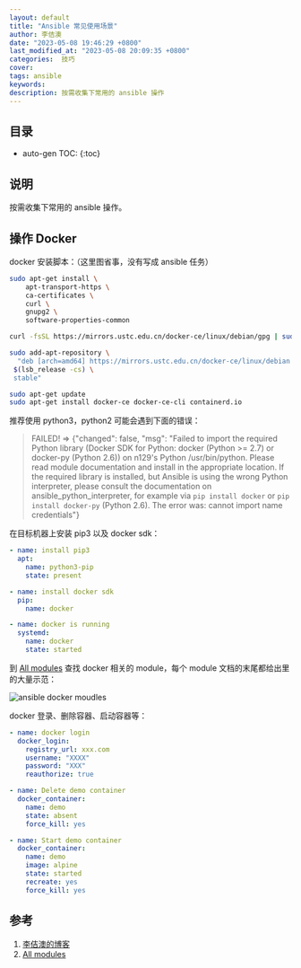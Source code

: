 ```yaml
---
layout: default
title: "Ansible 常见使用场景"
author: 李佶澳
date: "2023-05-08 19:46:29 +0800"
last_modified_at: "2023-05-08 20:09:35 +0800"
categories:  技巧
cover: 
tags: ansible
keywords:
description: 按需收集下常用的 ansible 操作
---
```


## 目录

* auto-gen TOC:
{:toc}

## 说明

按需收集下常用的 ansible 操作。

## 操作 Docker

docker 安装脚本：（这里图省事，没有写成 ansible 任务）

```sh
sudo apt-get install \
    apt-transport-https \
    ca-certificates \
    curl \
    gnupg2 \
    software-properties-common

curl -fsSL https://mirrors.ustc.edu.cn/docker-ce/linux/debian/gpg | sudo apt-key add -

sudo add-apt-repository \
  "deb [arch=amd64] https://mirrors.ustc.edu.cn/docker-ce/linux/debian \
 $(lsb_release -cs) \
 stable"

sudo apt-get update
sudo apt-get install docker-ce docker-ce-cli containerd.io
```

推荐使用 python3，python2 可能会遇到下面的错误：

>FAILED! => {"changed": false, "msg": "Failed to import the required Python library (Docker SDK for Python: docker (Python >= 2.7) or docker-py (Python 2.6)) on n129's Python /usr/bin/python. Please read module documentation and install in the appropriate location. If the required library is installed, but Ansible is using the wrong Python interpreter, please consult the documentation on ansible_python_interpreter, for example via `pip install docker` or `pip install docker-py` (Python 2.6). The error was: cannot import name credentials"}

在目标机器上安装 pip3 以及 docker sdk：

```yaml
- name: install pip3
  apt:        
    name: python3-pip
    state: present

- name: install docker sdk
  pip:
    name: docker

- name: docker is running
  systemd:
    name: docker
    state: started
```

到 [All modules][2] 查找 docker 相关的 module，每个 module 文档的末尾都给出里的大量示范：

![ansible docker moudles]({{site.article}}/ansible-docker-module.png)


docker 登录、删除容器、启动容器等：

```yaml
- name: docker login
  docker_login:
    registry_url: xxx.com
    username: "XXXX"
    password: "XXX"
    reauthorize: true

- name: Delete demo container
  docker_container:
    name: demo
    state: absent
    force_kill: yes

- name: Start demo container
  docker_container:
    name: demo
    image: alpine
    state: started
    recreate: yes
    force_kill: yes
```

## 参考

1. [李佶澳的博客][1]
2. [All modules][2]

[1]: https://www.lijiaocn.com "李佶澳的博客"
[2]: https://docs.ansible.com/ansible/2.9/modules/list_of_all_modules.html "ansible All modules"

